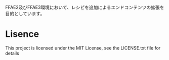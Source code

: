 FFAE2及びFFAE3環境において、レシピを追加によるエンドコンテンツの拡張を目的としています。

# Lisence

This project is licensed under the MIT License, see the LICENSE.txt file for details